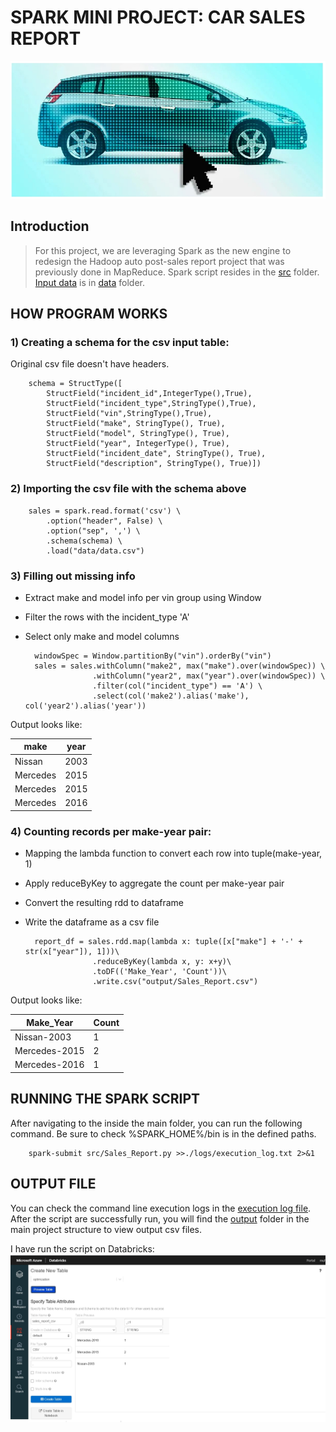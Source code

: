 # SPARK MINI PROJECT: CAR SALES REPORT

![](docs/car.jpg)

## Introduction

>  For this project, we are leveraging Spark as the new engine to redesign the Hadoop auto post-sales report project that was previously done in MapReduce. Spark script resides in the [src](src) folder. [Input data](data/data.csv) is in [data](data) folder.

## HOW PROGRAM WORKS

### 1) Creating a schema for the csv input table:
Original csv file doesn't have headers.

		schema = StructType([
			StructField("incident_id",IntegerType(),True),
			StructField("incident_type",StringType(),True),
			StructField("vin",StringType(),True),
			StructField("make", StringType(), True),
			StructField("model", StringType(), True),
			StructField("year", IntegerType(), True),
			StructField("incident_date", StringType(), True),
			StructField("description", StringType(), True)])

### 2) Importing the csv file with the schema above

		sales = spark.read.format('csv') \
			.option("header", False) \
			.option("sep", ',') \
			.schema(schema) \
			.load("data/data.csv")

### 3) Filling out missing info
- Extract make and model info per vin group using Window
- Filter the rows with the incident_type 'A'
- Select only make and model columns

		windowSpec = Window.partitionBy("vin").orderBy("vin")
		sales = sales.withColumn("make2", max("make").over(windowSpec)) \
					 .withColumn("year2", max("year").over(windowSpec)) \
					 .filter(col("incident_type") == 'A') \
					 .select(col('make2').alias('make'), col('year2').alias('year'))


Output looks like:

| make     | year |
|----------|------|
| Nissan   | 2003 |
| Mercedes | 2015 |
| Mercedes | 2015 |
| Mercedes | 2016 |


### 4) Counting records per make-year pair:
- Mapping the lambda function to convert each row into tuple(make-year, 1)
- Apply reduceByKey to aggregate the count per make-year pair
- Convert the resulting rdd to dataframe
- Write the dataframe as a csv file

		report_df = sales.rdd.map(lambda x: tuple([x["make"] + '-' + str(x["year"]), 1]))\
                     .reduceByKey(lambda x, y: x+y)\
                     .toDF(('Make_Year', 'Count'))\
                     .write.csv("output/Sales_Report.csv")


Output looks like:

| Make_Year     | Count |
|---------------|-------|
| Nissan-2003   | 1     |
| Mercedes-2015 | 2     |
| Mercedes-2016 | 1     |


## RUNNING THE SPARK SCRIPT
After navigating to the inside the main folder, you can run the following command. Be sure to check %SPARK_HOME%/bin is in the defined paths.

		spark-submit src/Sales_Report.py >>./logs/execution_log.txt 2>&1

## OUTPUT FILE

You can check the command line execution logs in the [execution log file](logs/execution_log.txt). After the script are successfully run, you will find the [output](output) folder in the main project structure to view output csv files.

I have run the script on Databricks:
![Output](docs/output.jpg)



